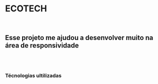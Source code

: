 <h1>ECOTECH</h1>
<br>
<h2>Esse projeto me ajudou a desenvolver muito na área de responsividade</h2>
<br>
<br>
<h3>Técnologias ultilizadas</h3>


